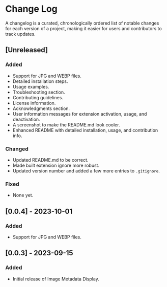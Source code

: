 # Change Log

A changelog is a curated, chronologically ordered list of notable changes for each version of a project, making it easier for users and contributors to track updates.

## [Unreleased]

### Added
- Support for JPG and WEBP files.
- Detailed installation steps.
- Usage examples.
- Troubleshooting section.
- Contributing guidelines.
- License information.
- Acknowledgments section.
- User information messages for extension activation, usage, and deactivation.
- A screenshot to make the README.md look cooler.
- Enhanced README with detailed installation, usage, and contribution info.

### Changed
- Updated README.md to be correct.
- Made built extension ignore more robust.
- Updated version number and added a few more entries to `.gitignore`.

### Fixed
- None yet.

## [0.0.4] - 2023-10-01

### Added
- Support for JPG and WEBP files.

## [0.0.3] - 2023-09-15

### Added
- Initial release of Image Metadata Display.
